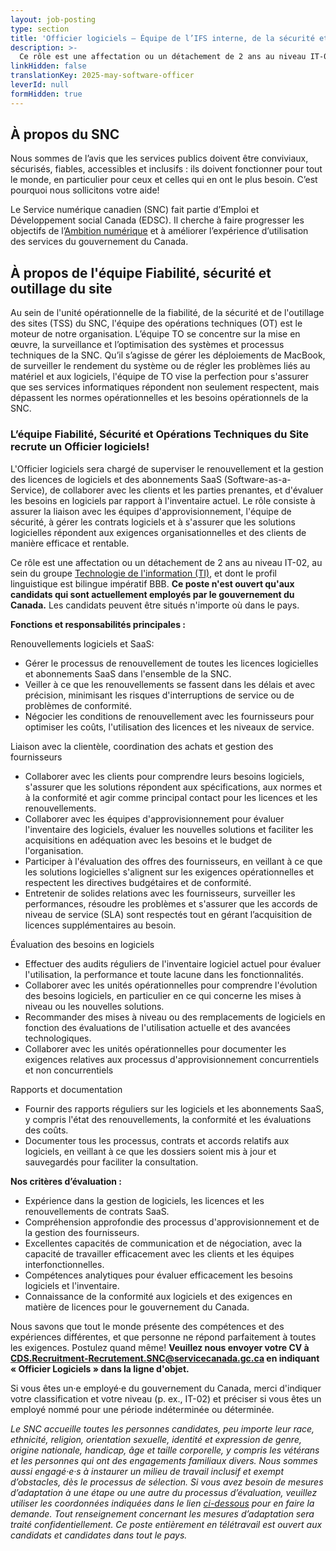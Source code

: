 ```yaml
---
layout: job-posting
type: section
title: 'Officier logiciels — Équipe de l’IFS interne, de la sécurité et de l’outillage'
description: >-
  Ce rôle est une affectation ou un détachement de 2 ans au niveau IT-02 , au sein du groupe Technologie de l'information (TI), et dont le profil linguistique est bilingue impératif BBB. Ce poste entièrement en télétravail est ouvert aux candidats et candidates dans tout le pays.
linkHidden: false
translationKey: 2025-may-software-officer
leverId: null
formHidden: true
---
```


## À propos du SNC 
Nous sommes de l’avis que les services publics doivent être conviviaux, sécurisés, fiables, accessibles et inclusifs : ils doivent fonctionner pour tout le monde, en particulier pour ceux et celles qui en ont le plus besoin. C’est pourquoi nous sollicitons votre aide!

Le Service numérique canadien (SNC) fait partie d’Emploi et Développement social Canada (EDSC). Il cherche à faire progresser les objectifs de l’[Ambition numérique](https://www.canada.ca/fr/gouvernement/systeme/gouvernement-numerique/plans-strategiques-operations-numeriques-gouvernement-canada/ambition-numerique-canada.html) et à améliorer l’expérience d’utilisation des services du gouvernement du Canada.

## À propos de l'équipe Fiabilité, sécurité et outillage du site
Au sein de l'unité opérationnelle de la fiabilité, de la sécurité et de l'outillage des sites (TSS) du SNC, l'équipe des opérations techniques (OT) est le moteur de notre organisation. L’équipe TO se concentre sur la mise en œuvre, la surveillance et l’optimisation des systèmes et processus techniques de la SNC. Qu’il s’agisse de gérer les déploiements de MacBook, de surveiller le rendement du système ou de régler les problèmes liés au matériel et aux logiciels, l'équipe de TO vise la perfection pour s'assurer que ses services informatiques répondent non seulement respectent, mais dépassent les normes opérationnelles et les besoins opérationnels de la SNC. 

### **L’équipe Fiabilité, Sécurité et Opérations Techniques du Site recrute un Officier logiciels!**

L'Officier logiciels sera chargé de superviser le renouvellement et la gestion des licences de logiciels et des abonnements SaaS (Software-as-a-Service), de collaborer avec les clients et les parties prenantes, et d'évaluer les besoins en logiciels par rapport à l'inventaire actuel. Le rôle consiste à assurer la liaison avec les équipes d'approvisionnement, l'équipe de sécurité, à gérer les contrats logiciels et à s'assurer que les solutions logicielles répondent aux exigences organisationnelles et des clients de manière efficace et rentable.

Ce rôle est une affectation ou un détachement de 2 ans au niveau IT-02, au sein du groupe [Technologie de l'information (TI)](https://www.tbs-sct.canada.ca/agreements-conventions/view-visualiser-fra.aspx?id=31), et dont le profil linguistique est bilingue impératif BBB. **Ce poste n'est ouvert qu'aux candidats qui sont actuellement employés par le gouvernement du Canada.** Les candidats peuvent être situés n'importe où dans le pays.

**Fonctions et responsabilités principales :**

Renouvellements logiciels et SaaS: 
- Gérer le processus de renouvellement de toutes les licences logicielles et abonnements SaaS dans l'ensemble de la SNC.
- Veiller à ce que les renouvellements se fassent dans les délais et avec précision, minimisant les risques d'interruptions de service ou de problèmes de conformité.
- Négocier les conditions de renouvellement avec les fournisseurs pour optimiser les coûts, l'utilisation des licences et les niveaux de service.

Liaison avec la clientèle, coordination des achats et gestion des fournisseurs
- Collaborer avec les clients pour comprendre leurs besoins logiciels, s'assurer que les solutions répondent aux spécifications, aux normes et à la conformité et agir comme principal contact pour les licences et les renouvellements.
- Collaborer avec les équipes d'approvisionnement pour évaluer l'inventaire des logiciels, évaluer les nouvelles solutions et faciliter les acquisitions en adéquation avec les besoins et le budget de l'organisation.
- Participer à l'évaluation des offres des fournisseurs, en veillant à ce que les solutions logicielles s'alignent sur les exigences opérationnelles et respectent les directives budgétaires et de conformité.
- Entretenir de solides relations avec les fournisseurs, surveiller les performances, résoudre les problèmes et s'assurer que les accords de niveau de service (SLA) sont respectés tout en gérant l’acquisition de licences supplémentaires au besoin.

Évaluation des besoins en logiciels 
- Effectuer des audits réguliers de l'inventaire logiciel actuel pour évaluer l'utilisation, la performance et toute lacune dans les fonctionnalités.
- Collaborer avec les unités opérationnelles pour comprendre l'évolution des besoins logiciels, en particulier en ce qui concerne les mises à niveau ou les nouvelles solutions.
- Recommander des mises à niveau ou des remplacements de logiciels en fonction des évaluations de l'utilisation actuelle et des avancées technologiques.
- Collaborer avec les unités opérationnelles pour documenter les exigences relatives aux processus d'approvisionnement concurrentiels et non concurrentiels

Rapports et documentation 
- Fournir des rapports réguliers sur les logiciels et les abonnements SaaS, y compris l'état des renouvellements, la conformité et les évaluations des coûts.
- Documenter tous les processus, contrats et accords relatifs aux logiciels, en veillant à ce que les dossiers soient mis à jour et sauvegardés pour faciliter la consultation.

**Nos critères d’évaluation :** 

- Expérience dans la gestion de logiciels, les licences et les renouvellements de contrats SaaS.
- Compréhension approfondie des processus d'approvisionnement et de la gestion des fournisseurs.
- Excellentes capacités de communication et de négociation, avec la capacité de travailler efficacement avec les clients et les équipes interfonctionnelles.
- Compétences analytiques pour évaluer efficacement les besoins logiciels et l'inventaire.
- Connaissance de la conformité aux logiciels et des exigences en matière de licences pour le gouvernement du Canada.

Nous savons que tout le monde présente des compétences et des expériences différentes, et que personne ne répond parfaitement à toutes les exigences. Postulez quand même! **Veuillez nous envoyer votre CV à CDS.Recruitment-Recrutement.SNC@servicecanada.gc.ca en indiquant « Officier Logiciels » dans la ligne d'objet.**

Si vous êtes un·e employé·e du gouvernement du Canada, merci d'indiquer votre classification et votre niveau (p. ex., IT-02) et préciser si vous êtes un employé nommé pour une période indéterminée ou déterminée.

*Le SNC accueille toutes les personnes candidates, peu importe leur race, ethnicité, religion, orientation sexuelle, identité et expression de genre, origine nationale, handicap, âge et taille corporelle, y compris les vétérans et les personnes qui ont des engagements familiaux divers. Nous sommes aussi engagé·e·s à instaurer un milieu de travail inclusif et exempt d’obstacles, dès le processus de sélection. Si vous avez besoin de mesures d’adaptation à une étape ou une autre du processus d’évaluation, veuillez utiliser les coordonnées indiquées dans le lien [ci-dessous](https://www.canada.ca/fr/commission-fonction-publique/services/mesures-d-adaptation-matiere-evaluation.html) pour en faire la demande. Tout renseignement concernant les mesures d’adaptation sera traité confidentiellement. Ce poste entièrement en télétravail est ouvert aux candidats et candidates dans tout le pays.*

